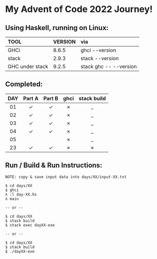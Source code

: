 # My Advent of Code 2022 Journey!

## Using Haskell, running on Linux:

| TOOL            | VERSION | via                    |
| :---            | :------ | :--                    |
| GHCi            | 8.6.5   | ghci --version         |
| stack           | 2.9.3   | stack --version        |
| GHC under stack | 9.2.5   | stack ghc -- --version |

## Completed: 

| DAY   | Part A  | Part B  | ghci    | stack build |
| :---: | :---:   | :---:   | :--:    | :---:       |
| 01    | &check; | &check; | &cross; | _           |
| 02    | &check; | &check; | &cross; | _           |
| 03    | &check; | &check; | &cross; | _           |
| 04    | &check; | &check; | &cross; | _           |
| 05    |         |         | &cross; | _           |
| 23    | &check; | &check; | &cross; | &cross;     |

## Run / Build & Run Instructions:

```text
NOTE: copy & save input data into days/XX/input-XX.txt

$ cd days/XX
$ ghci
λ :l day-XX.hs
λ main

-- or --

$ cd days/XX
$ stack build
$ stack exec dayXX-exe

-- or --

$ cd days/XX
$ stack build
$ ./dayXX-exe
```
